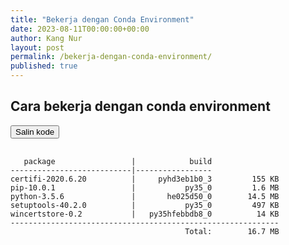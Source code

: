 ```yaml
---
title: "Bekerja dengan Conda Environment"
date: 2023-08-11T00:00:00+00:00
author: Kang Nur
layout: post
permalink: /bekerja-dengan-conda-environment/
published: true
---
```


<h2>Cara bekerja dengan conda environment</h2>

<div id="code-container">
 <button id="copy-button"><i class="fas fa-copy"></i> Salin kode</button>
 <pre>
  <code class="bash" id="code">
   package                 |            build
---------------------------|-----------------
certifi-2020.6.20          |     pyhd3eb1b0_3         155 KB
pip-10.0.1                 |           py35_0         1.6 MB
python-3.5.6               |       he025d50_0        14.5 MB
setuptools-40.2.0          |           py35_0         497 KB
wincertstore-0.2           |   py35hfebbdb8_0          14 KB
------------------------------------------------------------
                                       Total:        16.7 MB
  </code>
 </pre>
</div>